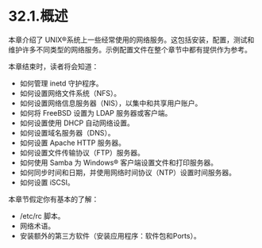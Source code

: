 # 32.1.概述

本章介绍了 UNIX®系统上一些经常使用的网络服务。这包括安装，配置，测试和维护许多不同类型的网络服务。示例配置文件在整个章节中都有提供作为参考。

本章结束时，读者将会知道：

* 如何管理 inetd 守护程序。
* 如何设置网络文件系统（NFS）。
* 如何设置网络信息服务器（NIS），以集中和共享用户账户。
* 如何将 FreeBSD 设置为 LDAP 服务器或客户端。
* 如何设置使用 DHCP 自动网络设置。
* 如何设置域名服务器（DNS）。
* 如何设置 Apache HTTP 服务器。
* 如何设置文件传输协议（FTP）服务器。
* 如何使用 Samba 为 Windows® 客户端设置文件和打印服务器。
* 如何同步时间和日期，并使用网络时间协议（NTP）设置时间服务器。
* 如何设置 iSCSI。

本章节假定你有基本的了解：

* /etc/rc 脚本。
* 网络术语。
* 安装额外的第三方软件（安装应用程序：软件包和Ports）。
